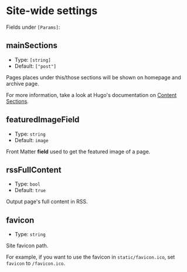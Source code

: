 # Site-wide settings

Fields under `[Params]`:

## mainSections

- Type: `[string]`
- Default: `["post"]`

Pages places under this/those sections will be shown on homepage and archive page.

For more information, take a look at Hugo's documentation on [Content Sections](https://gohugo.io/content-management/sections/).

## featuredImageField

- Type: `string`
- Default: `image`

Front Matter **field** used to get the featured image of a page. 

## rssFullContent

- Type: `bool`
- Default: `true`

Output page's full content in RSS.

## favicon

- Type: `string`

Site favicon path. 

For example, if you want to use the favicon in `static/favicon.ico`, set `favicon` to `/favicon.ico`.